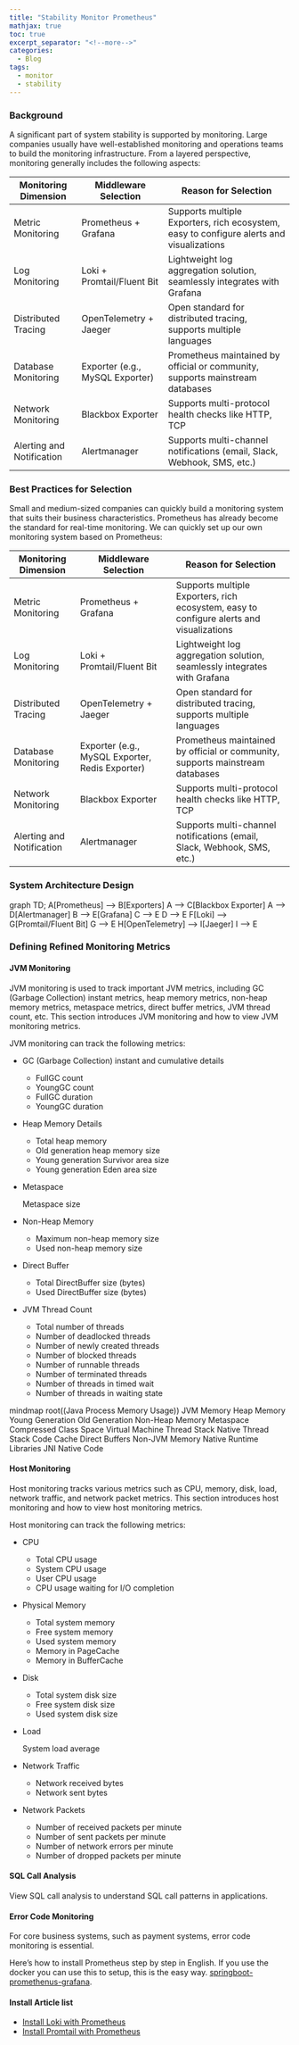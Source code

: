 ```yaml
---
title: "Stability Monitor Prometheus"
mathjax: true
toc: true
excerpt_separator: "<!--more-->"
categories:
  - Blog
tags:
  - monitor
  - stability
---
```


### Background
A significant part of system stability is supported by monitoring. Large companies usually have well-established monitoring and operations teams to build the monitoring infrastructure. From a layered perspective, monitoring generally includes the following aspects:
<table>
  <thead>
    <tr>
      <th>Monitoring Dimension</th>
      <th>Middleware Selection</th>
      <th>Reason for Selection</th>
    </tr>
  </thead>
  <tbody>
    <tr>
      <td>Metric Monitoring</td>
      <td>Prometheus + Grafana</td>
      <td>Supports multiple Exporters, rich ecosystem, easy to configure alerts and visualizations</td>
    </tr>
    <tr>
      <td>Log Monitoring</td>
      <td>Loki + Promtail/Fluent Bit</td>
      <td>Lightweight log aggregation solution, seamlessly integrates with Grafana</td>
    </tr>
    <tr>
      <td>Distributed Tracing</td>
      <td>OpenTelemetry + Jaeger</td>
      <td>Open standard for distributed tracing, supports multiple languages</td>
    </tr>
    <tr>
      <td>Database Monitoring</td>
      <td>Exporter (e.g., MySQL Exporter)</td>
      <td>Prometheus maintained by official or community, supports mainstream databases</td>
    </tr>
    <tr>
      <td>Network Monitoring</td>
      <td>Blackbox Exporter</td>
      <td>Supports multi-protocol health checks like HTTP, TCP</td>
    </tr>
    <tr>
      <td>Alerting and Notification</td>
      <td>Alertmanager</td>
      <td>Supports multi-channel notifications (email, Slack, Webhook, SMS, etc.)</td>
    </tr>
  </tbody>
</table>

### Best Practices for Selection
Small and medium-sized companies can quickly build a monitoring system that suits their business characteristics. Prometheus has already become the standard for real-time monitoring. We can quickly set up our own monitoring system based on Prometheus:
<table>
  <thead>
    <tr>
      <th>Monitoring Dimension</th>
      <th>Middleware Selection</th>
      <th>Reason for Selection</th>
    </tr>
  </thead>
  <tbody>
    <tr>
      <td>Metric Monitoring</td>
      <td>Prometheus + Grafana</td>
      <td>Supports multiple Exporters, rich ecosystem, easy to configure alerts and visualizations</td>
    </tr>
    <tr>
      <td>Log Monitoring</td>
      <td>Loki + Promtail/Fluent Bit</td>
      <td>Lightweight log aggregation solution, seamlessly integrates with Grafana</td>
    </tr>
    <tr>
      <td>Distributed Tracing</td>
      <td>OpenTelemetry + Jaeger</td>
      <td>Open standard for distributed tracing, supports multiple languages</td>
    </tr>
    <tr>
      <td>Database Monitoring</td>
      <td>Exporter (e.g., MySQL Exporter, Redis Exporter)</td>
      <td>Prometheus maintained by official or community, supports mainstream databases</td>
    </tr>
    <tr>
      <td>Network Monitoring</td>
      <td>Blackbox Exporter</td>
      <td>Supports multi-protocol health checks like HTTP, TCP</td>
    </tr>
    <tr>
      <td>Alerting and Notification</td>
      <td>Alertmanager</td>
      <td>Supports multi-channel notifications (email, Slack, Webhook, SMS, etc.)</td>
    </tr>
  </tbody>
</table>

### System Architecture Design
<div class="mermaid">
  graph TD;
    A[Prometheus] --> B[Exporters]
    A --> C[Blackbox Exporter]
    A --> D[Alertmanager]
    B --> E[Grafana]
    C --> E
    D --> E
    F[Loki] --> G[Promtail/Fluent Bit]
    G --> E
    H[OpenTelemetry] --> I[Jaeger]
    I --> E
</div>

### Defining Refined Monitoring Metrics
#### JVM Monitoring

JVM monitoring is used to track important JVM metrics, including GC (Garbage Collection) instant metrics, heap memory metrics, non-heap memory metrics, metaspace metrics, direct buffer metrics, JVM thread count, etc. This section introduces JVM monitoring and how to view JVM monitoring metrics.

JVM monitoring can track the following metrics:

- GC (Garbage Collection) instant and cumulative details
    - FullGC count
    - YoungGC count
    - FullGC duration
    - YoungGC duration
- Heap Memory Details
    - Total heap memory
    - Old generation heap memory size
    - Young generation Survivor area size
    - Young generation Eden area size
- Metaspace
    
    Metaspace size
    
- Non-Heap Memory
    - Maximum non-heap memory size
    - Used non-heap memory size
- Direct Buffer
    - Total DirectBuffer size (bytes)
    - Used DirectBuffer size (bytes)
- JVM Thread Count
    - Total number of threads
    - Number of deadlocked threads
    - Number of newly created threads
    - Number of blocked threads
    - Number of runnable threads
    - Number of terminated threads
    - Number of threads in timed wait
    - Number of threads in waiting state

<div class="mermaid">
mindmap
  root((Java Process Memory Usage))
    JVM Memory
      Heap Memory
        Young Generation
        Old Generation
      Non-Heap Memory
        Metaspace
        Compressed Class Space
        Virtual Machine Thread Stack
        Native Thread Stack
        Code Cache
        Direct Buffers
    Non-JVM Memory
      Native Runtime Libraries
      JNI Native Code
</div>

#### Host Monitoring

Host monitoring tracks various metrics such as CPU, memory, disk, load, network traffic, and network packet metrics. This section introduces host monitoring and how to view host monitoring metrics.

Host monitoring can track the following metrics:

- CPU
    - Total CPU usage
    - System CPU usage
    - User CPU usage
    - CPU usage waiting for I/O completion
- Physical Memory
    - Total system memory
    - Free system memory
    - Used system memory
    - Memory in PageCache
    - Memory in BufferCache
- Disk
    - Total system disk size
    - Free system disk size
    - Used system disk size
- Load
    
    System load average
    
- Network Traffic
    - Network received bytes
    - Network sent bytes
- Network Packets
    - Number of received packets per minute
    - Number of sent packets per minute
    - Number of network errors per minute
    - Number of dropped packets per minute
    
#### **SQL Call Analysis**

View SQL call analysis to understand SQL call patterns in applications.

#### Error Code Monitoring

For core business systems, such as payment systems, error code monitoring is essential.

Here’s how to install Prometheus step by step in English. If you use the docker you can use this to setup, this is the easy way. [springboot-promethenus-grafana](https://github.com/maddenmanel/springboot-prometheus-grafana). 

#### Install Article list

- [Install Loki with Prometheus](/tool/stability-monitor-loki/)
- [Install Promtail with Prometheus](/tool/stability-monitor-promtail/)
  
<script type="module">
  import mermaid from 'https://cdn.jsdelivr.net/npm/mermaid@10/dist/mermaid.esm.min.mjs';
  mermaid.initialize({ startOnLoad: true });
</script>